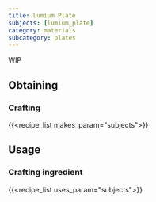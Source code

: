 ```yaml
---
title: Lumium Plate
subjects: [lumium_plate]
category: materials
subcategory: plates
---
```


WIP

Obtaining
---------

### Crafting
{{<recipe_list makes_param="subjects">}}


Usage
-----

### Crafting ingredient
{{<recipe_list uses_param="subjects">}}

